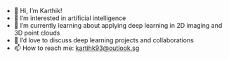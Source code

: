 - 👋 Hi, I’m Karthik!
- 👀 I’m interested in artificial intelligence
- 🌱 I’m currently learning about applying deep learning in 2D imaging and 3D point clouds
- 💞️ I’d love to discuss deep learning projects and collaborations
- 📫 How to reach me: kartihk93@outlook.sg

<!---
Thiggz/Thiggz is a ✨ special ✨ repository because its `README.md` (this file) appears on your GitHub profile.
You can click the Preview link to take a look at your changes.
--->
